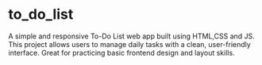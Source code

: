 # to_do_list
A simple and responsive To-Do List web app built using HTML,CSS and JS. This project allows users to manage daily tasks with a clean, user-friendly interface. Great for practicing basic frontend design and layout skills.
